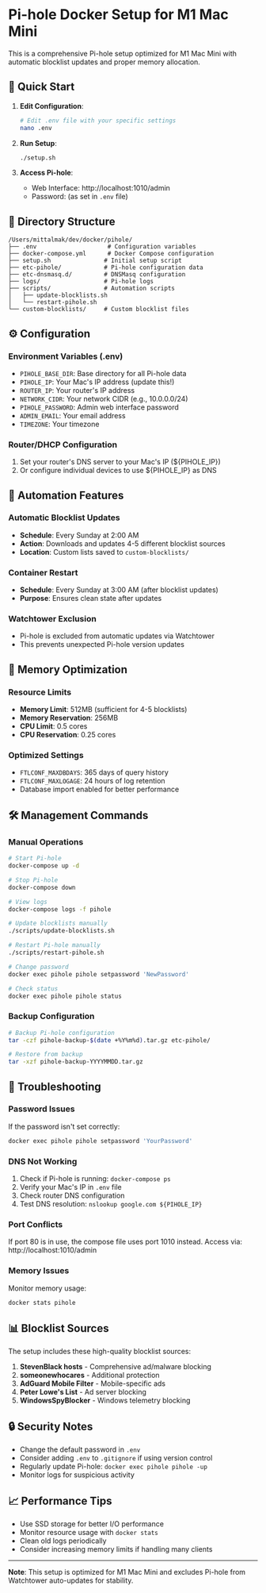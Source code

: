 # Pi-hole Docker Setup for M1 Mac Mini

This is a comprehensive Pi-hole setup optimized for M1 Mac Mini with automatic blocklist updates and proper memory allocation.

## 🚀 Quick Start

1. **Edit Configuration**:
   ```bash
   # Edit .env file with your specific settings
   nano .env
   ```

2. **Run Setup**:
   ```bash
   ./setup.sh
   ```

3. **Access Pi-hole**:
   - Web Interface: http://localhost:1010/admin
   - Password: (as set in `.env` file)

## 📁 Directory Structure

```
/Users/mittalmak/dev/docker/pihole/
├── .env                    # Configuration variables
├── docker-compose.yml      # Docker Compose configuration
├── setup.sh               # Initial setup script
├── etc-pihole/            # Pi-hole configuration data
├── etc-dnsmasq.d/         # DNSMasq configuration
├── logs/                  # Pi-hole logs
├── scripts/               # Automation scripts
│   ├── update-blocklists.sh
│   └── restart-pihole.sh
└── custom-blocklists/     # Custom blocklist files
```

## ⚙️ Configuration

### Environment Variables (.env)

- `PIHOLE_BASE_DIR`: Base directory for all Pi-hole data
- `PIHOLE_IP`: Your Mac's IP address (update this!)
- `ROUTER_IP`: Your router's IP address
- `NETWORK_CIDR`: Your network CIDR (e.g., 10.0.0.0/24)
- `PIHOLE_PASSWORD`: Admin web interface password
- `ADMIN_EMAIL`: Your email address
- `TIMEZONE`: Your timezone

### Router/DHCP Configuration

1. Set your router's DNS server to your Mac's IP (${PIHOLE_IP})
2. Or configure individual devices to use ${PIHOLE_IP} as DNS

## 🔄 Automation Features

### Automatic Blocklist Updates
- **Schedule**: Every Sunday at 2:00 AM
- **Action**: Downloads and updates 4-5 different blocklist sources
- **Location**: Custom lists saved to `custom-blocklists/`

### Container Restart
- **Schedule**: Every Sunday at 3:00 AM (after blocklist updates)
- **Purpose**: Ensures clean state after updates

### Watchtower Exclusion
- Pi-hole is excluded from automatic updates via Watchtower
- This prevents unexpected Pi-hole version updates

## 🧠 Memory Optimization

### Resource Limits
- **Memory Limit**: 512MB (sufficient for 4-5 blocklists)
- **Memory Reservation**: 256MB
- **CPU Limit**: 0.5 cores
- **CPU Reservation**: 0.25 cores

### Optimized Settings
- `FTLCONF_MAXDBDAYS`: 365 days of query history
- `FTLCONF_MAXLOGAGE`: 24 hours of log retention
- Database import enabled for better performance

## 🛠️ Management Commands

### Manual Operations
```bash
# Start Pi-hole
docker-compose up -d

# Stop Pi-hole
docker-compose down

# View logs
docker-compose logs -f pihole

# Update blocklists manually
./scripts/update-blocklists.sh

# Restart Pi-hole manually
./scripts/restart-pihole.sh

# Change password
docker exec pihole pihole setpassword 'NewPassword'

# Check status
docker exec pihole pihole status
```

### Backup Configuration
```bash
# Backup Pi-hole configuration
tar -czf pihole-backup-$(date +%Y%m%d).tar.gz etc-pihole/

# Restore from backup
tar -xzf pihole-backup-YYYYMMDD.tar.gz
```

## 🔧 Troubleshooting

### Password Issues
If the password isn't set correctly:
```bash
docker exec pihole pihole setpassword 'YourPassword'
```

### DNS Not Working
1. Check if Pi-hole is running: `docker-compose ps`
2. Verify your Mac's IP in `.env` file
3. Check router DNS configuration
4. Test DNS resolution: `nslookup google.com ${PIHOLE_IP}`

### Port Conflicts
If port 80 is in use, the compose file uses port 1010 instead.
Access via: http://localhost:1010/admin

### Memory Issues
Monitor memory usage:
```bash
docker stats pihole
```

## 📊 Blocklist Sources

The setup includes these high-quality blocklist sources:
1. **StevenBlack hosts** - Comprehensive ad/malware blocking
2. **someonewhocares** - Additional protection
3. **AdGuard Mobile Filter** - Mobile-specific ads
4. **Peter Lowe's List** - Ad server blocking
5. **WindowsSpyBlocker** - Windows telemetry blocking

## 🔒 Security Notes

- Change the default password in `.env`
- Consider adding `.env` to `.gitignore` if using version control
- Regularly update Pi-hole: `docker exec pihole pihole -up`
- Monitor logs for suspicious activity

## 📈 Performance Tips

- Use SSD storage for better I/O performance
- Monitor resource usage with `docker stats`
- Clean old logs periodically
- Consider increasing memory limits if handling many clients

---

**Note**: This setup is optimized for M1 Mac Mini and excludes Pi-hole from Watchtower auto-updates for stability.
